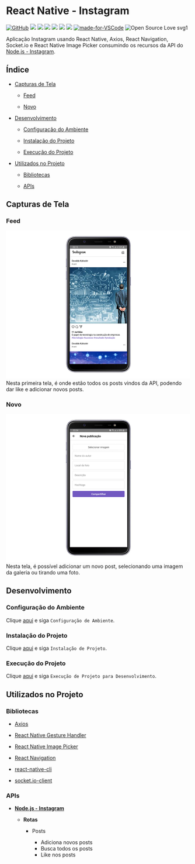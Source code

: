 # React Native - Instagram

[![GitHub](https://img.shields.io/github/license/mashape/apistatus.svg)](https://github.com/osvaldokalvaitir/react-native-instagram/blob/master/LICENSE)
![](https://img.shields.io/github/package-json/v/osvaldokalvaitir/react-native-instagram.svg)
![](https://img.shields.io/github/last-commit/osvaldokalvaitir/react-native-instagram.svg?color=red)
![](https://img.shields.io/github/languages/top/osvaldokalvaitir/react-native-instagram.svg?color=yellow)
![](https://img.shields.io/github/languages/count/osvaldokalvaitir/react-native-instagram.svg?color=lightgrey)
![](https://img.shields.io/github/languages/code-size/osvaldokalvaitir/react-native-instagram.svg)
![](https://img.shields.io/github/repo-size/osvaldokalvaitir/react-native-instagram.svg?color=blueviolet)
[![made-for-VSCode](https://img.shields.io/badge/Made%20for-VSCode-1f425f.svg)](https://code.visualstudio.com/)
![Open Source Love svg1](https://badges.frapsoft.com/os/v1/open-source.svg?v=103)

Aplicação Instagram usando React Native, Axios, React Navigation, Socket.io e React Native Image Picker consumindo os recursos da API do [Node.js - Instagram](https://github.com/osvaldokalvaitir/nodejs-instagram).

## Índice

- [Capturas de Tela](#capturas-de-tela)

  - [Feed](#feed)

  - [Novo](#novo)

- [Desenvolvimento](#desenvolvimento)

  - [Configuração do Ambiente](#configuração-do-ambiente)

  - [Instalação do Projeto](#instalação-do-projeto)

  - [Execução do Projeto](#execução-do-projeto)

- [Utilizados no Projeto](#utilizados-no-projeto)

  - [Bibliotecas](#bibliotecas)

  - [APIs](#apis)

## Capturas de Tela

### Feed

![Feed](/.github/assets/feed.png)
Nesta primeira tela, é onde estão todos os posts vindos da API, podendo dar like e adicionar novos posts.

### Novo

![New](/.github/assets/new.png)
Nesta tela, é possível adicionar um novo post, selecionando uma imagem da galeria ou tirando uma foto.

## Desenvolvimento

### Configuração do Ambiente

Clique [aqui](https://github.com/osvaldokalvaitir/projects-settings/blob/master/README.md) e siga `Configuração de Ambiente`.

### Instalação do Projeto

Clique [aqui](https://github.com/osvaldokalvaitir/projects-settings/blob/master/nodejs/nodejs.md) e siga `Instalação de Projeto`.

### Execução do Projeto

Clique [aqui](https://github.com/osvaldokalvaitir/projects-settings/blob/master/nodejs/libs/react-native-cli.md) e siga `Execução de Projeto para Desenvolvimento`.

## Utilizados no Projeto

### Bibliotecas

- [Axios](https://github.com/osvaldokalvaitir/projects-settings/blob/master/nodejs/libs/axios.md)

- [React Native Gesture Handler](https://github.com/osvaldokalvaitir/projects-settings/blob/master/nodejs/libs/react-native-gesture-handler.md)

- [React Native Image Picker](https://github.com/osvaldokalvaitir/projects-settings/blob/master/nodejs/libs/react-native-image-picker.md)

- [React Navigation](https://github.com/osvaldokalvaitir/projects-settings/blob/master/nodejs/libs/react-navigation.md)

- [react-native-cli](https://github.com/osvaldokalvaitir/projects-settings/blob/master/nodejs/libs/react-native-cli.md)

- [socket.io-client](https://github.com/osvaldokalvaitir/projects-settings/blob/master/nodejs/libs/socketio-client.md)

### APIs

- **[Node.js - Instagram](https://github.com/osvaldokalvaitir/nodejs-instagram)**

  - **Rotas**

    - Posts

      - Adiciona novos posts
      - Busca todos os posts
      - Like nos posts
